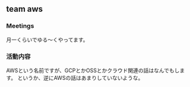 ## team aws

### Meetings

月一くらいでゆる〜くやってます。

### 活動内容

AWSという名前ですが、GCPとかOSSとかクラウド関連の話はなんでもします。
というか、逆にAWSの話はあまりしていないような。
